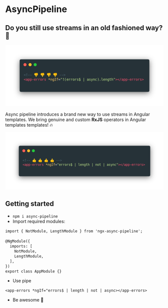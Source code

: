 # AsyncPipeline

## Do you still use streams in an old fashioned way? 🧐

![alt text](assets/old-way.png)

Async pipeline introduces a brand new way to use streams in Angular templates.
We bring genuine and custom **RxJS** operators in Angular templates templates! 🔥

![alt text](assets/new-way.png)

## Getting started

- `npm i async-pipeline`
- Import required modules:
```
import { NotModule, LengthModule } from 'ngx-async-pipeline';

@NgModule({
  imports: [
    NotModule,
    LengthModule,
  ],
})
export class AppModule {}
```

- Use pipe
```
<app-errors *ngIf="errors$ | length | not | async></app-errors>
```

- Be awesome 🌈
